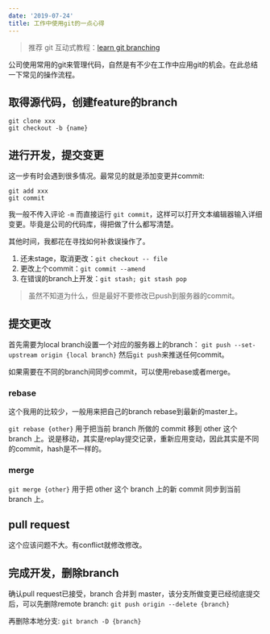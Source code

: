 ```yaml
---
date: '2019-07-24'
title: 工作中使用git的一点心得
---
```


> 推荐 git 互动式教程：[learn git branching](https://learngitbranching.js.org)

公司使用常用的git来管理代码，自然是有不少在工作中应用git的机会。在此总结一下常见的操作流程。

## 取得源代码，创建feature的branch
```
git clone xxx
git checkout -b {name}
```

## 进行开发，提交变更
这一步有时会遇到很多情况。最常见的就是添加变更并commit: 

```
git add xxx
git commit
```

我一般不传入评论 `-m` 而直接运行 `git commit`，这样可以打开文本编辑器输入详细变更。毕竟是公司的代码库，得把做了什么都写清楚。

其他时间，我都花在寻找如何补救误操作了。

1. 还未stage，取消更改：`git checkout -- file`
2. 更改上个commit：`git commit --amend`
3. 在错误的branch上开发：`git stash; git stash pop`

> 虽然不知道为什么，但是最好不要修改已push到服务器的commit。

## 提交更改
首先需要为local branch设置一个对应的服务器上的branch：
`git push --set-upstream origin {local branch}`
然后`git push`来推送任何commit。

如果需要在不同的branch间同步commit，可以使用rebase或者merge。

### rebase
这个我用的比较少，一般用来把自己的branch rebase到最新的master上。

`git rebase {other}` 用于把当前 branch 所做的 commit 移到 other 这个 branch 上。说是移动，其实是replay提交记录，重新应用变动，因此其实是不同的commit，hash是不一样的。

### merge
`git merge {other}` 用于把 other 这个 branch 上的新 commit 同步到当前 branch 上。

## pull request
这个应该问题不大。有conflict就修改修改。

## 完成开发，删除branch
确认pull request已接受，branch 合并到 master，该分支所做变更已经彻底提交后，可以先删除remote branch:
`git push origin --delete {branch}`

再删除本地分支: `git branch -D {branch}`